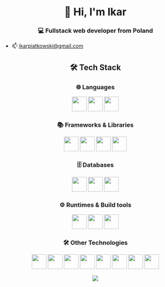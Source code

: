 <h1 align="center">👋 Hi, I'm Ikar</h1>

<h3 align="center">💻 Fullstack web developer from Poland</h3>

- 📫 [ikarpiatkowski@gmail.com](mailto:ikarpiatkowski@gmail.com)

<h2 align="center">🛠️ Tech Stack</h2>

<h3 align="center">🌐 Languages</h3>
<p align="center">
    <img width="40" height="40" src="https://cdn.simpleicons.org/javascript"/>
    <img width="40" height="40" src="https://cdn.simpleicons.org/typescript"/>
    <img width="40" height="40" src="https://cdn.simpleicons.org/go"/>
</p>

<h3 align="center">📚 Frameworks & Libraries</h3>
<p align="center">    
    <img width="40" height="40" src="https://cdn.simpleicons.org/react"/>
    <img width="40" height="40" src="https://cdn.simpleicons.org/next.js"/>
    <img width="40" height="40" src="https://cdn.simpleicons.org/tailwindcss"/>
    <img width="40" height="40" src="https://cdn.simpleicons.org/storybook"/>
</p>

<h3 align="center">🗄️ Databases</h3>
<p align="center">    
    <img width="40" height="40" src="https://cdn.simpleicons.org/postgresql"/>
    <img width="40" height="40" src="https://cdn.simpleicons.org/mongodb"/>
    <img width="40" height="40" src="https://cdn.simpleicons.org/supabase"/>
</p>

<h3 align="center">⚙️ Runtimes & Build tools</h3>
<p align="center">    
    <img width="40" height="40" src="https://cdn.simpleicons.org/deno"/>
    <img width="40" height="40" src="https://cdn.simpleicons.org/node.js"/>
    <img width="40" height="40" src="https://cdn.simpleicons.org/vite"/>
</p>

<h3 align="center">🛠️ Other Technologies</h3>
<p align="center">    
    <img width="40" height="40" src="https://cdn.simpleicons.org/git"/>
    <img width="40" height="40" src="https://cdn.simpleicons.org/linux"/>
    <img width="40" height="40" src="https://cdn.simpleicons.org/gnubash"/>
    <img width="40" height="40" src="https://cdn.simpleicons.org/docker"/>
    <img width="40" height="40" src="https://cdn.simpleicons.org/eslint"/>
    <img width="40" height="40" src="https://cdn.simpleicons.org/prettier"/>
    <img width="40" height="40" src="https://cdn.simpleicons.org/zod"/>
    <img width="40" height="40" src="https://cdn.simpleicons.org/i18next"/>
</p>

<p align="center">
    <img src="https://github-readme-stats.vercel.app/api/top-langs/?username=ikarpiatkowski&theme=dark&layout=compact&hide_border=true"/>
</p>
